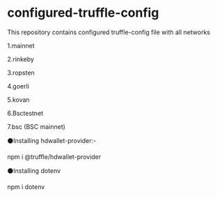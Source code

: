 # configured-truffle-config
This repository contains configured truffle-config file with all networks 

1.mainnet 

2.rinkeby 

3.ropsten 

4.goerli 

5.kovan 

6.Bsctestnet 

7.bsc (BSC mainnet) 



⚫Installing hdwallet-provider:- 

npm i @truffle/hdwallet-provider 
  
⚫Installing dotenv 

  npm i dotenv
